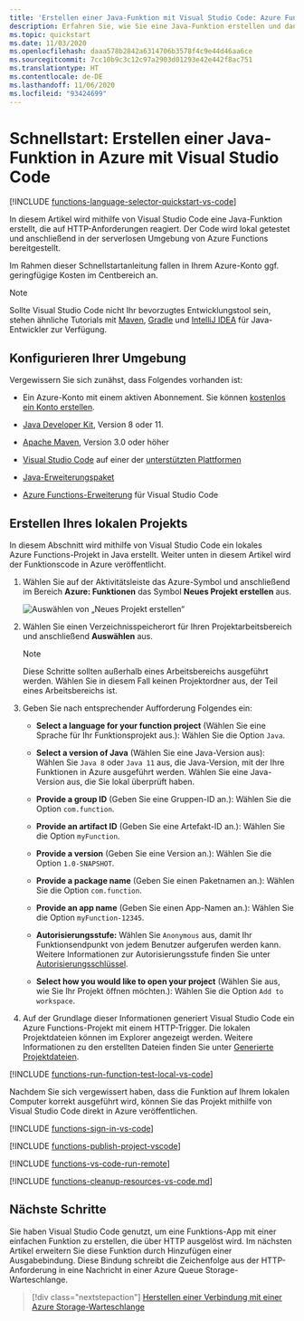```yaml
---
title: 'Erstellen einer Java-Funktion mit Visual Studio Code: Azure Functions'
description: Erfahren Sie, wie Sie eine Java-Funktion erstellen und dann das lokale Projekt für serverloses Hosting in Azure Functions unter Verwendung der Azure Functions-Erweiterung in Visual Studio Code veröffentlichen.
ms.topic: quickstart
ms.date: 11/03/2020
ms.openlocfilehash: daaa578b2842a6314706b3578f4c9e44d46aa6ce
ms.sourcegitcommit: 7cc10b9c3c12c97a2903d01293e42e442f8ac751
ms.translationtype: HT
ms.contentlocale: de-DE
ms.lasthandoff: 11/06/2020
ms.locfileid: "93424699"
---
```

# <a name="quickstart-create-a-java-function-in-azure-using-visual-studio-code"></a>Schnellstart: Erstellen einer Java-Funktion in Azure mit Visual Studio Code

[!INCLUDE [functions-language-selector-quickstart-vs-code](../../includes/functions-language-selector-quickstart-vs-code.md)]

In diesem Artikel wird mithilfe von Visual Studio Code eine Java-Funktion erstellt, die auf HTTP-Anforderungen reagiert. Der Code wird lokal getestet und anschließend in der serverlosen Umgebung von Azure Functions bereitgestellt.

Im Rahmen dieser Schnellstartanleitung fallen in Ihrem Azure-Konto ggf. geringfügige Kosten im Centbereich an.

> [!NOTE]
> Sollte Visual Studio Code nicht Ihr bevorzugtes Entwicklungstool sein, stehen ähnliche Tutorials mit [Maven](create-first-function-cli-java.md), [Gradle](./functions-create-first-java-gradle.md) und [IntelliJ IDEA](/azure/developer/java/toolkit-for-intellij/quickstart-functions) für Java-Entwickler zur Verfügung.

## <a name="configure-your-environment"></a>Konfigurieren Ihrer Umgebung

Vergewissern Sie sich zunähst, dass Folgendes vorhanden ist:

+ Ein Azure-Konto mit einem aktiven Abonnement. Sie können [kostenlos ein Konto erstellen](https://azure.microsoft.com/free/?ref=microsoft.com&utm_source=microsoft.com&utm_medium=docs&utm_campaign=visualstudio).

+ [Java Developer Kit](/azure/developer/java/fundamentals/java-jdk-long-term-support), Version 8 oder 11.

+ [Apache Maven](https://maven.apache.org), Version 3.0 oder höher

+ [Visual Studio Code](https://code.visualstudio.com/) auf einer der [unterstützten Plattformen](https://code.visualstudio.com/docs/supporting/requirements#_platforms)

+ [Java-Erweiterungspaket](https://marketplace.visualstudio.com/items?itemName=vscjava.vscode-java-pack)  

+ [Azure Functions-Erweiterung](https://marketplace.visualstudio.com/items?itemName=ms-azuretools.vscode-azurefunctions) für Visual Studio Code 

## <a name="create-your-local-project"></a><a name="create-an-azure-functions-project"></a>Erstellen Ihres lokalen Projekts

In diesem Abschnitt wird mithilfe von Visual Studio Code ein lokales Azure Functions-Projekt in Java erstellt. Weiter unten in diesem Artikel wird der Funktionscode in Azure veröffentlicht. 

1. Wählen Sie auf der Aktivitätsleiste das Azure-Symbol und anschließend im Bereich **Azure: Funktionen** das Symbol **Neues Projekt erstellen** aus.

    ![Auswählen von „Neues Projekt erstellen“](./media/functions-create-first-function-vs-code/create-new-project.png)

1. Wählen Sie einen Verzeichnisspeicherort für Ihren Projektarbeitsbereich und anschließend **Auswählen** aus.

    > [!NOTE]
    > Diese Schritte sollten außerhalb eines Arbeitsbereichs ausgeführt werden. Wählen Sie in diesem Fall keinen Projektordner aus, der Teil eines Arbeitsbereichs ist.

1. Geben Sie nach entsprechender Aufforderung Folgendes ein:

    + **Select a language for your function project** (Wählen Sie eine Sprache für Ihr Funktionsprojekt aus.): Wählen Sie die Option `Java`.

    + **Select a version of Java** (Wählen Sie eine Java-Version aus): Wählen Sie `Java 8` oder `Java 11` aus, die Java-Version, mit der Ihre Funktionen in Azure ausgeführt werden. Wählen Sie eine Java-Version aus, die Sie lokal überprüft haben.

    + **Provide a group ID** (Geben Sie eine Gruppen-ID an.): Wählen Sie die Option `com.function`.

    + **Provide an artifact ID** (Geben Sie eine Artefakt-ID an.): Wählen Sie die Option `myFunction`.

    + **Provide a version** (Geben Sie eine Version an.): Wählen Sie die Option `1.0-SNAPSHOT`.

    + **Provide a package name** (Geben Sie einen Paketnamen an.): Wählen Sie die Option `com.function`.

    + **Provide an app name** (Geben Sie einen App-Namen an.): Wählen Sie die Option `myFunction-12345`.

    + **Autorisierungsstufe:** Wählen Sie `Anonymous` aus, damit Ihr Funktionsendpunkt von jedem Benutzer aufgerufen werden kann. Weitere Informationen zur Autorisierungsstufe finden Sie unter [Autorisierungsschlüssel](functions-bindings-http-webhook-trigger.md#authorization-keys).

    + **Select how you would like to open your project** (Wählen Sie aus, wie Sie Ihr Projekt öffnen möchten.): Wählen Sie die Option `Add to workspace`.

1. Auf der Grundlage dieser Informationen generiert Visual Studio Code ein Azure Functions-Projekt mit einem HTTP-Trigger. Die lokalen Projektdateien können im Explorer angezeigt werden. Weitere Informationen zu den erstellten Dateien finden Sie unter [Generierte Projektdateien](functions-develop-vs-code.md#generated-project-files). 

[!INCLUDE [functions-run-function-test-local-vs-code](../../includes/functions-run-function-test-local-vs-code.md)]

Nachdem Sie sich vergewissert haben, dass die Funktion auf Ihrem lokalen Computer korrekt ausgeführt wird, können Sie das Projekt mithilfe von Visual Studio Code direkt in Azure veröffentlichen.

[!INCLUDE [functions-sign-in-vs-code](../../includes/functions-sign-in-vs-code.md)]

[!INCLUDE [functions-publish-project-vscode](../../includes/functions-publish-project-vscode.md)]

[!INCLUDE [functions-vs-code-run-remote](../../includes/functions-vs-code-run-remote.md)]

[!INCLUDE [functions-cleanup-resources-vs-code.md](../../includes/functions-cleanup-resources-vs-code.md)]

## <a name="next-steps"></a>Nächste Schritte

Sie haben Visual Studio Code genutzt, um eine Funktions-App mit einer einfachen Funktion zu erstellen, die über HTTP ausgelöst wird. Im nächsten Artikel erweitern Sie diese Funktion durch Hinzufügen einer Ausgabebindung. Diese Bindung schreibt die Zeichenfolge aus der HTTP-Anforderung in eine Nachricht in einer Azure Queue Storage-Warteschlange. 

> [!div class="nextstepaction"]
> [Herstellen einer Verbindung mit einer Azure Storage-Warteschlange](functions-add-output-binding-storage-queue-vs-code.md?pivots=programming-language-java)

[Azure Functions Core Tools]: functions-run-local.md
[Azure Functions extension for Visual Studio Code]: https://marketplace.visualstudio.com/items?itemName=ms-azuretools.vscode-azurefunctions

